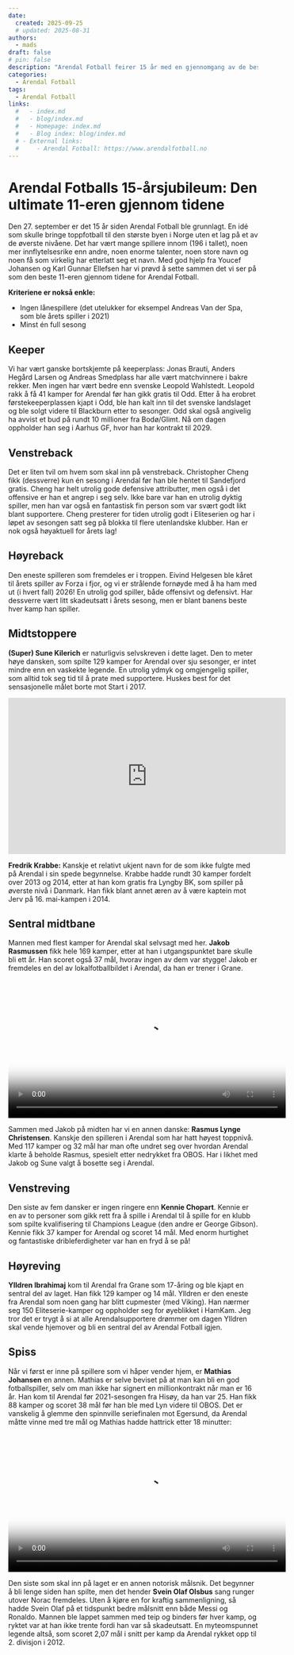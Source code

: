 ```yaml
---
date:
  created: 2025-09-25
  # updated: 2025-08-31
authors:
  - mads
draft: false
# pin: false
description: "Arendal Fotball feirer 15 år med en gjennomgang av de beste spillerne i klubbens historie og setter sammen den ultimate 11-eren."
categories:
  - Arendal Fotball
tags:
  - Arendal Fotball
links:
  #   - index.md
  #   - blog/index.md
  #   - Homepage: index.md
  #   - Blog index: blog/index.md
  # - External links:
  #     - Arendal Fotball: https://www.arendalfotball.no
---
```


# Arendal Fotballs 15-årsjubileum: Den ultimate 11-eren gjennom tidene

Den 27. september er det 15 år siden Arendal Fotball ble grunnlagt. En idé som skulle bringe toppfotball til den største byen i Norge uten et lag på et av de øverste nivåene. Det har vært mange spillere innom (196 i tallet), noen mer innflytelsesrike enn andre, noen enorme talenter, noen store navn og noen få som virkelig har etterlatt seg et navn. Med god hjelp fra Youcef Johansen og Karl Gunnar Ellefsen har vi prøvd å sette sammen det vi ser på som den beste 11-eren gjennom tidene for Arendal Fotball.

**Kriteriene er nokså enkle:**

- Ingen lånespillere (det utelukker for eksempel Andreas Van der Spa, som ble årets spiller i 2021)
- Minst én full sesong

## Keeper

Vi har vært ganske bortskjemte på keeperplass: Jonas Brauti, Anders Hegård Larsen og Andreas Smedplass har alle vært matchvinnere i bakre rekker. Men ingen har vært bedre enn svenske Leopold Wahlstedt. Leopold rakk å få 41 kamper for Arendal før han gikk gratis til Odd. Etter å ha erobret førstekeeperplassen kjapt i Odd, ble han kalt inn til det svenske landslaget og ble solgt videre til Blackburn etter to sesonger. Odd skal også angivelig ha avvist et bud på rundt 10 millioner fra Bodø/Glimt. Nå om dagen oppholder han seg i Aarhus GF, hvor han har kontrakt til 2029.

## Venstreback

Det er liten tvil om hvem som skal inn på venstreback. Christopher Cheng fikk (dessverre) kun én sesong i Arendal før han ble hentet til Sandefjord gratis. Cheng har helt utrolig gode defensive attributter, men også i det offensive er han et angrep i seg selv. Ikke bare var han en utrolig dyktig spiller, men han var også en fantastisk fin person som var svært godt likt blant supportere. Cheng presterer for tiden utrolig godt i Eliteserien og har i løpet av sesongen satt seg på blokka til flere utenlandske klubber. Han er nok også høyaktuell for årets lag!

## Høyreback

Den eneste spilleren som fremdeles er i troppen. Eivind Helgesen ble kåret til årets spiller av Forza i fjor, og vi er strålende fornøyde med å ha ham med ut (i hvert fall) 2026! En utrolig god spiller, både offensivt og defensivt. Har dessverre vært litt skadeutsatt i årets sesong, men er blant banens beste hver kamp han spiller.

## Midtstoppere

**(Super) Sune Kilerich** er naturligvis selvskreven i dette laget. Den to meter høye dansken, som spilte 129 kamper for Arendal over sju sesonger, er intet mindre enn en vaskekte legende. En utrolig ydmyk og omgjengelig spiller, som alltid tok seg tid til å prate med supportere. Huskes best for det sensasjonelle målet borte mot Start i 2017.

<iframe src="https://video.qbrick.com/play2/embed/qbrick-player?accountId=1126011&mediaId=b652c3a6-4cc2-410b-b0d7-a1d48c42bc6e&configId=qbrick-player&pageStyling=adaptive&autoplay=false&repeat=false&sharing=true&volume&language=nb&pageTitle=Arendal" width="560" height="315" frameborder="0" allowfullscreen title="Sune Kilerich mål mot Start 2017"></iframe>

**Fredrik Krabbe:** Kanskje et relativt ukjent navn for de som ikke fulgte med på Arendal i sin spede begynnelse. Krabbe hadde rundt 30 kamper fordelt over 2013 og 2014, etter at han kom gratis fra Lyngby BK, som spiller på øverste nivå i Danmark. Han fikk blant annet æren av å være kaptein mot Jerv på 16. mai-kampen i 2014.

## Sentral midtbane

Mannen med flest kamper for Arendal skal selvsagt med her. **Jakob Rasmussen** fikk hele 169 kamper, etter at han i utgangspunktet bare skulle bli ett år. Han scoret også 37 mål, hvorav ingen av dem var stygge! Jakob er fremdeles en del av lokalfotballbildet i Arendal, da han er trener i Grane.

<video controls width="560" poster="https://raw.githubusercontent.com/lewiuberg/forza-arendal/refs/heads/master/docs/assets/images/blog/2025/2025-09-25_1.png?raw=true">
  <source src="https://raw.githubusercontent.com/lewiuberg/forza-arendal/refs/heads/master/docs/assets/video/2025/2025-09-25_1.mp4" type="video/mp4">
  Din nettleser støtter ikke video.
</video>

Sammen med Jakob på midten har vi en annen danske: **Rasmus Lynge Christensen**. Kanskje den spilleren i Arendal som har hatt høyest toppnivå. Med 117 kamper og 32 mål har man ofte undret seg over hvordan Arendal klarte å beholde Rasmus, spesielt etter nedrykket fra OBOS. Har i likhet med Jakob og Sune valgt å bosette seg i Arendal.

## Venstreving

Den siste av fem dansker er ingen ringere enn **Kennie Chopart**. Kennie er en av to personer som gikk rett fra å spille i Arendal til å spille for en klubb som spilte kvalifisering til Champions League (den andre er George Gibson). Kennie fikk 37 kamper for Arendal og scoret 14 mål. Med enorm hurtighet og fantastiske dribleferdigheter var han en fryd å se på!

## Høyreving

**Ylldren Ibrahimaj** kom til Arendal fra Grane som 17-åring og ble kjapt en sentral del av laget. Han fikk 129 kamper og 14 mål. Ylldren er den eneste fra Arendal som noen gang har blitt cupmester (med Viking). Han nærmer seg 150 Eliteserie-kamper og oppholder seg for øyeblikket i HamKam. Jeg tror det er trygt å si at alle Arendalsupportere drømmer om dagen Ylldren skal vende hjemover og bli en sentral del av Arendal Fotball igjen.

## Spiss

Når vi først er inne på spillere som vi håper vender hjem, er **Mathias Johansen** en annen. Mathias er selve beviset på at man kan bli en god fotballspiller, selv om man ikke har signert en millionkontrakt når man er 16 år. Han kom til Arendal før 2021-sesongen fra Hisøy, da han var 25. Han fikk 88 kamper og scoret 38 mål før han ble med Lyn videre til OBOS. Det er vanskelig å glemme den spinnville seriefinalen mot Egersund, da Arendal måtte vinne med tre mål og Mathias hadde hattrick etter 18 minutter:

<video controls width="560" poster="https://raw.githubusercontent.com/lewiuberg/forza-arendal/refs/heads/master/docs/assets/images/blog/2025/2025-09-25_2.png?raw=true">
  <source src="https://raw.githubusercontent.com/lewiuberg/forza-arendal/refs/heads/master/docs/assets/video/2025/2025-09-25_2.mp4" type="video/mp4">
  Din nettleser støtter ikke video.
</video>

Den siste som skal inn på laget er en annen notorisk målsnik. Det begynner å bli lenge siden han spilte, men det hender **Svein Olaf Olsbus** sang runger utover Norac fremdeles. Uten å kjøre en for kraftig sammenligning, så hadde Svein Olaf på et tidspunkt bedre målsnitt enn både Messi og Ronaldo. Mannen ble lappet sammen med teip og binders før hver kamp, og ryktet var at han ikke trente fordi han var så skadeutsatt. En myteomspunnet legende altså, som scoret 2,07 mål i snitt per kamp da Arendal rykket opp til 2. divisjon i 2012.
